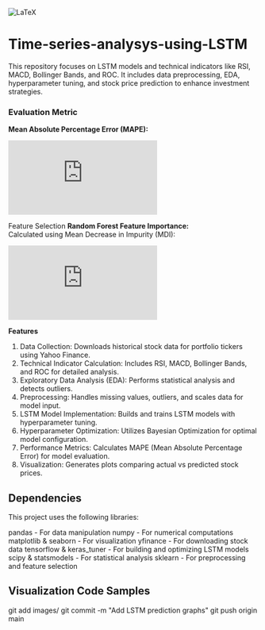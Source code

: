 ![LaTeX](https://img.shields.io/badge/LaTeX-Equations-blue?style=flat)
# Time-series-analysys-using-LSTM
This repository focuses on LSTM models and technical indicators like RSI, MACD, Bollinger Bands, and ROC. It includes data preprocessing, EDA, hyperparameter tuning, and stock price prediction to enhance investment strategies.

### Evaluation Metric
**Mean Absolute Percentage Error (MAPE):**


![MAPE Formula](https://latex.codecogs.com/png.latex?%5Ctext%7BMAPE%7D%20%3D%20%5Cfrac%7B100%5C%25%7D%7Bn%7D%20%5Csum_%7Bi%3D1%7D%5En%20%5Cleft%7C%20%5Cfrac%7By_i%20-%20%5Chat%7By%7D_i%7D%7By_i%7D%20%5Cright%7C)

Feature Selection 
**Random Forest Feature Importance:**  
Calculated using Mean Decrease in Impurity (MDI):


![Feature Importance Formula](https://latex.codecogs.com/png.latex?%5Ctext%7BImportance%7D_j%20%3D%20%5Cfrac%7B1%7D%7BN%7D%20%5Csum_%7Bt%3D1%7D%5EN%20%5CDelta%5Ctext%7BImpurity%7D_t%5E%7B(j)%7D)




**Features**
1. Data Collection: Downloads historical stock data for portfolio tickers using Yahoo Finance.
2. Technical Indicator Calculation: Includes RSI, MACD, Bollinger Bands, and ROC for detailed analysis.
3. Exploratory Data Analysis (EDA): Performs statistical analysis and detects outliers.
4. Preprocessing: Handles missing values, outliers, and scales data for model input.
5. LSTM Model Implementation: Builds and trains LSTM models with hyperparameter tuning.
6. Hyperparameter Optimization: Utilizes Bayesian Optimization for optimal model configuration.
7. Performance Metrics: Calculates MAPE (Mean Absolute Percentage Error) for model evaluation.
8. Visualization: Generates plots comparing actual vs predicted stock prices.


## Dependencies
This project uses the following libraries:

pandas - For data manipulation
numpy - For numerical computations
matplotlib & seaborn - For visualization
yfinance - For downloading stock data
tensorflow & keras_tuner - For building and optimizing LSTM models
scipy & statsmodels - For statistical analysis
sklearn - For preprocessing and feature selection

## Visualization Code Samples
git add images/
git commit -m "Add LSTM prediction graphs"
git push origin main
